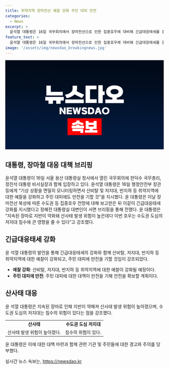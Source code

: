 ```yaml
---
title: 취약지역 장마전선 예찰 강화 주민 대피 만전
categories:
  - News
excerpt: >
  윤석열 대통령은 16일 국무회의에서 장마전선으로 인한 집중호우에 대비해 긴급대응태세를 강화하고 산사태 및 침수에 대비하여 주민 대피에 만전을 기하라고 지시했다. 또한, 지반의 약화로 산사태 발생 위험이 높아졌으며, 수도권 도심의 저지대가 침수될 수 있는 영향에 대해 우려를 표명했다.
feature_text: >
  윤석열 대통령은 16일 국무회의에서 장마전선으로 인한 집중호우에 대비해 긴급대응태세를 강화하고 산사태 및 침수에 대비하여 주민 대피에 만전을 기하라고 지시했다. 또한, 지반의 약화로 산사태 발생 위험이 높아졌으며, 수도권 도심의 저지대가 침수될 수 있는 영향에 대해 우려를 표명했다.
image: '/assets/img/newsdao_breakingnews.jpg'
---
```


<p><img src="/assets/img/newsdao_breakingnews.jpg" alt="bookingtag 속보" /></p>

<h2 data-ke-size="size26">대통령, 장마철 대응 대책 브리핑</h2>

<p data-ke-size="size16">윤석열 대통령이 16일 서울 용산 대통령실 청사에서 열린 국무회의에 한덕수 국무총리, 정진석 대통령 비서실장과 함께 입장하고 있다. 윤석열 대통령은 16일 행정안전부 장관 등에게 “기상 상황을 면밀히 모니터링하면서 산비탈 및 저지대, 반지하 등 취약지역에 대한 예찰을 강화하고 주민 대피에도 만전을 기할 것”을 지시했다. 윤 대통령은 이날 장마전선 북상에 따른 수도권 등 집중호우 전망에 대해 보고받은 뒤 이같이 긴급대응태세 강화를 지시했다고 정혜전 대통령실 대변인이 서면 브리핑을 통해 전했다. 윤 대통령은 “지속된 장마로 지반이 약화돼 산사태 발생 위험이 높은데다 이번 호우는 수도권 도심의 저지대 침수에 큰 영향을 줄 수 있다”고 강조했다.</p>

<h2 data-ke-size="size24">긴급대응태세 강화</h2>

<p data-ke-size="size16">윤 석열 대통령의 발언을 통해 긴급대응태세의 강화와 함께 산비탈, 저지대, 반지하 등 취약지역에 대한 예찰이 강화되고, 주민 대피에 만전을 기할 것임이 강조되었다.</p>

<ul>
  <li><b>예찰 강화</b>: 산비탈, 저지대, 반지하 등 취약지역에 대한 예찰이 강화될 예정이다.</li>
  <li><b>주민 대피에 만전</b>: 주민 대피에 대한 대책이 만전을 기해 안전을 확보할 계획이다.</li>
</ul>

<h2 data-ke-size="size24">산사태 대응</h2>

<p data-ke-size="size16">윤 석열 대통령은 지속된 장마로 인해 지반이 약해져 산사태 발생 위험이 높아졌으며, 수도권 도심의 저지대는 침수의 위험이 있다는 점을 강조했다.</p>

<table>
  <tr>
    <td style="text-align: center; height: 17px;"><b>산사태</b></td>
    <td style="text-align: center; height: 17px;"><b>수도권 도심 저지대</b></td>
  </tr>
  <tr>
    <td style="text-align: center; height: 17px;">산사태 발생 위험이 높아졌다.</td>
    <td style="text-align: center; height: 17px;">침수의 위험이 있다.</td>
  </tr>
</table>

<p data-ke-size="size16">윤 대통령은 이에 대한 대책 마련과 함께 관련 기관 및 주민들에 대한 경고와 주의를 당부했다.</p>
실시간 뉴스 속보는, <a href="https://newsdao.kr" rel="dofollow">https://newsdao.kr</a>


